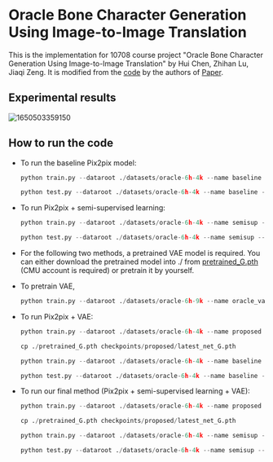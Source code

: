 # Oracle Bone Character Generation Using Image-to-Image Translation
This is the implementation for 10708 course project "Oracle Bone Character
Generation Using Image-to-Image Translation" by Hui Chen, Zhihan Lu, Jiaqi Zeng. It is modified from the [code](https://github.com/junyanz/pytorch-CycleGAN-and-pix2pix) by the authors of  [Paper](https://arxiv.org/pdf/1611.07004.pdf).

## Experimental results

![1650503359150](C:\Users\User\AppData\Roaming\Typora\typora-user-images\1650503359150.png)

## How to run the code

- To run the baseline Pix2pix model:

  ```python
  python train.py --dataroot ./datasets/oracle-6h-4k --name baseline --model pix2pix --input_nc 1 --output_nc 1 --direction BtoA --display_id 0 --batch_size 70 --print_freq 700  --save_latest_freq 14000  --n_epochs  100   --n_epochs_decay  0
  
  python test.py --dataroot ./datasets/oracle-6h-4k --name baseline --model pix2pix --direction BtoA --input_nc 1 --output_nc 1 --num_test 246 
  ```

- To run Pix2pix + semi-supervised learning:

  ```python
  python train.py --dataroot ./datasets/oracle-6h-4k --name semisup --model pix2pix --input_nc 1 --output_nc 1 --direction BtoA --display_id 0 --batch_size 70 --print_freq 700  --save_latest_freq 14000  --n_epochs  100   --n_epochs_decay  0 --semi_sup 1
  
  python test.py --dataroot ./datasets/oracle-6h-4k --name semisup --model pix2pix --direction BtoA --input_nc 1 --output_nc 1 --num_test 246 --semi_sup 1
  ```

- For the following two methods, a pretrained VAE model is required.
  You can either download the pretrained model into ./ from [pretrained_G.pth](https://drive.google.com/drive/folders/1a-PK2vqxkbQwQy6KULkQvqNME6qJoebX?usp=sharing) (CMU account is required) or  pretrain it by yourself.

- To pretrain VAE, 

  ```python
  python train.py --dataroot ./datasets/oracle-6h-9k --name oracle_vae_9k --model vae --input_nc 1 --output_nc 1 --direction BtoA --display_id 0 --batch_size 100 --print_freq 1000  --save_latest_freq 10000  --n_epochs  100   --n_epochs_decay  100  --dataset_mode aligned
  ```

- To run Pix2pix + VAE:

  ```python
  python train.py --dataroot ./datasets/oracle-6h-4k --name proposed --model pix2pix --input_nc 1 --output_nc 1 --direction BtoA --display_id 0 --batch_size 100 --print_freq 1000  --save_latest_freq 10000  --n_epochs  0   --n_epochs_decay  0
  
  cp ./pretrained_G.pth checkpoints/proposed/latest_net_G.pth 
  
  python train.py --dataroot ./datasets/oracle-6h-4k --name baseline --model pix2pix --input_nc 1 --output_nc 1 --direction BtoA --display_id 0 --batch_size 70 --print_freq 700  --save_latest_freq 14000  --n_epochs  100   --n_epochs_decay  0
  
  python test.py --dataroot ./datasets/oracle-6h-4k --name baseline --model pix2pix --direction BtoA --input_nc 1 --output_nc 1 --num_test 246 
  ```

- To run our final method (Pix2pix + semi-supervised learning + VAE):

  ```python
  python train.py --dataroot ./datasets/oracle-6h-4k --name proposed --model pix2pix --input_nc 1 --output_nc 1 --direction BtoA --display_id 0 --batch_size 100 --print_freq 1000  --save_latest_freq 10000  --n_epochs  0   --n_epochs_decay  0
  
  cp ./pretrained_G.pth checkpoints/proposed/latest_net_G.pth 
  
  python train.py --dataroot ./datasets/oracle-6h-4k --name semisup --model pix2pix --input_nc 1 --output_nc 1 --direction BtoA --display_id 0 --batch_size 70 --print_freq 700  --save_latest_freq 14000  --n_epochs  100   --n_epochs_decay  0 --semi_sup 1
  
  python test.py --dataroot ./datasets/oracle-6h-4k --name semisup --model pix2pix --direction BtoA --input_nc 1 --output_nc 1 --num_test 246 --semi_sup 1
  ```

  

